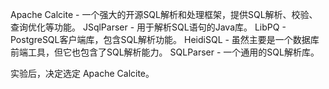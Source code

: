 Apache Calcite - 一个强大的开源SQL解析和处理框架，提供SQL解析、校验、查询优化等功能。
JSqlParser - 用于解析SQL语句的Java库。
LibPQ - PostgreSQL客户端库，包含SQL解析功能。
HeidiSQL - 虽然主要是一个数据库前端工具，但它也包含了SQL解析能力。
SQLParser - 一个通用的SQL解析库。

实验后，决定选定 Apache Calcite。